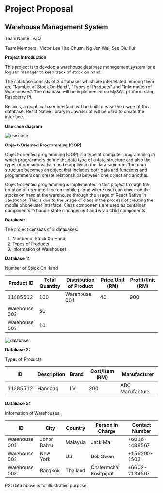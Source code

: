 ##

##

# Project Proposal



## Warehouse Management System





Team Name                   : VJQ

Team Members                : Victor Lee Hao Chuan, Ng Jun Wei, See Qiu Hui

**Project Introduction**

  This project is to develop a warehouse database management system for a logistic manager to keep track of stock on hand.

  The database consists of 3 databases which are interrelated. Among them are &quot;Number of Stock On Hand&quot;, &quot;Types of Products&quot; and &quot;Information of Warehouses&quot;. The database will be implemented on MySQL platform using Raspberry Pi.

  Besides, a graphical user interface will be built to ease the usage of this database. React Native library in JavaScript will be used to create the interface.

**Use case diagram**

 ![use case](https://drive.google.com/file/d/19ltN_n6fetJDkAT7dALdAdPHHzpvbTqf/view?usp=sharing)

**Object-Oriented Programming (OOP)**

  Object-oriented programming (OOP) is a type of computer programming in which programmers define the data type of a data structure and also the types of operations that can be applied to the data structure. The data structure becomes an object that includes both data and functions and programmers can create relationships between one object and another.

  Object-oriented programming is implemented in this project through the creation of user interface on mobile phone where user can check on the stocks on hand at the warehouse through the usage of React Native in JavaScript. This is due to the usage of class in the process of creating the mobile phone user interface. Class components are used as container components to handle state management and wrap child components.

**Database**

The project consists of 3 databases:

1. Number of Stock On Hand
2. Types of Products
3. Information of Warehouses

**Database 1:**

Number of Stock On Hand

| **Product ID** | **Total Quantity** | **Distribution of Product** | **Price/Unit (RM)** | **Profit/Unit (RM)** |
| --- | --- | --- | --- | --- |
| 11885512 | 100 | Warehouse 001 | 40 | 900 | 700 |
| Warehouse 002 | 50 |
| Warehouse 003 | 10 |

 ![database](https://drive.google.com/file/d/16HV7BgocQ8FLFn2NN-p9t_Ok6vYbWBcp/view?usp=sharing)



**Database 2:**

Types of Products

| **ID** | **Description** | **Brand** | **Cost/Item (RM)** | **Manufacturer** |
| --- | --- | --- | --- | --- |
| 11885512 | Handbag | LV | 200 | ABC Manufacturer |



**Database 3:**

Information of Warehouses

| **ID** | **City** | **Country** | **Person In Charge** | **Contact Number** |
| --- | --- | --- | --- | --- |
| Warehouse 001 | Johor Bahru | Malaysia | Jack Ma | +6016-4488567 |
| Warehouse 002 | New York | US | Bob Swan | +156200-1503 |
| Warehouse 003 | Bangkok | Thailand | Chalermchai Kositpipat | +6602-2134567 |

PS: Data above is for illustration purpose.
